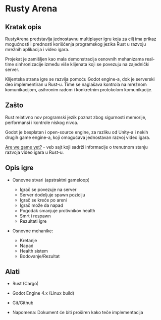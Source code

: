 # Rusty Arena

## Kratak opis

RustyArena predstavlja jednostavnu multiplayer igru koja za cilj ima prikaz mogućnosti i prednosti korišćenja programskog jezika Rust u razvoju mrežnih aplikacija i video igara.

Projekat je zamišljen kao mala demonstracija osnovnih mehanizama real-time sinhronizacije između više klijenata koji se povezuju na zajednički server.

Klijentska strana igre se razvija pomoću Godot engine-a, dok je serverski deo implementiran u Rust-u. Time se naglašava kontrola na mrežnom komunikacijom, asihronim radom i konkretnim protokolom komunikacije.

## Zašto

Rust relativno nov programski jezik poznat zbog sigurnosti memorije, performansi i kontrole niskog nivoa. 

Godot je besplatan i open-source engine, za razliku od Unity-a i nekih drugih game engine-a, koji omogućava jednostavan razvoj video igara.

[Are we game yet?](https://arewegameyet.rs) - veb sajt koji sadrži informacije o trenutnom stanju razvoja video igara u Rust-u. 

## Opis igre

- Osnovne stvari (apstraktni gameloop)
    - Igrač se povezuje na server
    - Server dodeljuje spawn poziciju
    - Igrač se kreće po areni
    - Igrač može da napad
    - Pogodak smanjuje protivnikov health
    - Smrt i respawn 
    - Rezultati igre

- Osnovne mehanike:
    - Kretanje
    - Napad
    - Health sistem
    - Bodovanje/Rezultat

## Alati
- Rust (Cargo)
- Godot Engine 4.x (Linux build)
- Git/Github 
    

- Napomena: Dokument će biti proširen kako teče implementacija